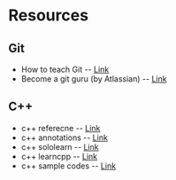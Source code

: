 # Resources

## Git

  * How to teach Git -- <a href='https://rachelcarmena.github.io/2018/12/12/how-to-teach-git.html'>Link</a>
  * Become a git guru (by Atlassian) -- <a href='https://www.atlassian.com/git/tutorials'>Link</a>


## C++

  * c++ referecne -- <a href="https://en.cppreference.com/w/">Link</a>  
  * c++ annotations -- <a href="http://www.icce.rug.nl/documents/cplusplus/">Link</a>
  * c++ sololearn -- <a href="https://www.sololearn.com/Course/CPlusPlus/">Link</a>
  * c++ learncpp -- <a href="https://www.learncpp.com/">Link</a>
  * c++ sample codes -- <a href="http://www.java2s.com/Tutorial/Cpp/CatalogCpp.htm">Link</a>
